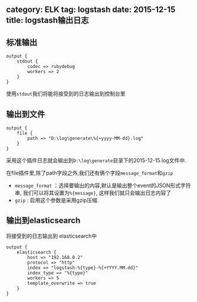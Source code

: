﻿category: ELK
tag: logstash
date: 2015-12-15
title: logstash输出日志
---

## 标准输出
```
output {
    stdout {
        codec => rubydebug
        workers => 2
    }
}
```
使用`stdout`我们将能将接受到的日志输出到控制台里

## 输出到文件
```
output {
    file {
        path => "D:\log\generate\%{+yyyy-MM-dd}.log"
    }
}
```
采用这个插件日志就会输出到`D:\log\generate`目录下的2015-12-15.log文件中. 

在file插件里,除了path字段之外,我们还有俩个字段`message_format`和`gzip`
* `message_format` ：选择要输出的内容,默认是输出整个event的JSON形式字符串, 我们可以将其设置为`%{message}`, 这样我们就只会输出日志内容了
* `gzip` : 启用这个参数是采用gzip压缩.

## 输出到elasticsearch
将接受到的日志输出到 elasticsearch中
```
output {
    elasticsearch {
        host => "192.168.0.2"
        protocol => "http"
        index => "logstash-%{type}-%{+YYYY.MM.dd}"
        index_type => "%{type}"
        workers => 5
        template_overwrite => true
    }
}
```